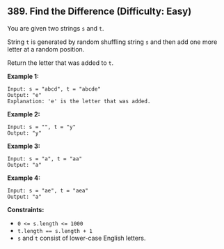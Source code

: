 ## 389. Find the Difference (Difficulty: Easy)

You are given two strings `s` and `t`.

String `t` is generated by random shuffling string `s` and then add one more letter at a random position.

Return the letter that was added to `t`.

**Example 1:**
```
Input: s = "abcd", t = "abcde"
Output: "e"
Explanation: 'e' is the letter that was added.
```

**Example 2:**
```
Input: s = "", t = "y"
Output: "y"
```

**Example 3:**
```
Input: s = "a", t = "aa"
Output: "a"
```

**Example 4:**
```
Input: s = "ae", t = "aea"
Output: "a"
```

**Constraints:**
* `0 <= s.length <= 1000`
* `t.length == s.length + 1`
* `s` and `t` consist of lower-case English letters.
